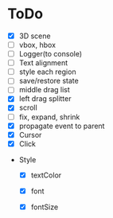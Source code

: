 # ToDo
* [x] 3D scene
* [ ] vbox, hbox
* [ ] Logger(to console)
* [ ] Text alignment
* [ ] style each region
* [ ] save/restore state
* [ ] middle drag list
* [x] left drag splitter
* [x] scroll
* [ ] fix, expand, shrink
* [x] propagate event to parent
* [x] Cursor
* [x] Click
* Style
    * [x] textColor
    * [x] font
    * [x] fontSize

